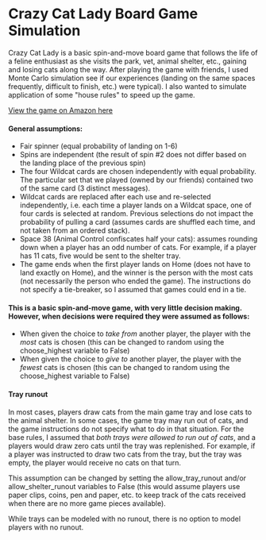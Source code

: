 # Crazy Cat Lady Board Game Simulation

Crazy Cat Lady is a basic spin-and-move board game that follows the life of a feline enthusiast as she visits the park, vet, animal shelter, etc., gaining and losing cats along the way. After playing the game with friends, I used Monte Carlo simulation see if our experiences (landing on the same spaces frequently, difficult to finish, etc.) were typical). I also wanted to simulate application of some "house rules" to speed up the game.

[View the game on Amazon here](https://www.amazon.com/Accoutrements-11893-Crazy-Lady-Game/dp/B001J7AIAU)

#### General assumptions:
* Fair spinner (equal probability of landing on 1-6)
* Spins are independent (the result of spin #2 does not differ based on the landing place of the previous spin)
* The four Wildcat cards are chosen independently with equal probability. The particular set that we played (owned by our friends) contained two of the same card (3 distinct messages).
* Wildcat cards are replaced after each use and re-selected independently, i.e. each time a player lands on a Wildcat space, one of four cards is selected at random. Previous selections do not impact the probability of pulling a card (assumes cards are shuffled each time, and not taken from an ordered stack).
* Space 38 (Animal Control confiscates half your cats): assumes rounding down when a player has an odd number of cats. For example, if a player has 11 cats, five would be sent to the shelter tray.
* The game ends when the first player lands on Home (does not have to land exactly on Home), and the winner is the person with the most cats (not necessarily the person who ended the game). The instructions do not specify a tie-breaker, so I assumed that games could end in a tie.

#### This is a basic spin-and-move game, with very little decision making. However, when decisions were required they were assumed as follows:
* When given the choice to *take from* another player, the player with the *most* cats is chosen (this can be changed to random using the choose_highest variable to False)
* When given the choice to *give to* another player, the player with the *fewest* cats is chosen (this can be changed to random using the choose_highest variable to False)

#### Tray runout
In most cases, players draw cats from the main game tray and lose cats to the animal shelter. In some cases, the game tray may run out of cats, and the game instructions do not specify what to do in that situation. For the base rules, I assumed that *both trays were allowed to run out of cats*, and a players would draw zero cats until the tray was replenished. For example, if a player was instructed to draw two cats from the tray, but the tray was empty, the player would receive no cats on that turn.

This assumption can be changed by setting the allow_tray_runout and/or allow_shelter_runout variables to False (this would assume players use paper clips, coins, pen and paper, etc. to keep track of the cats received when there are no more game pieces available).

While trays can be modeled with no runout, there is no option to model players with no runout.
